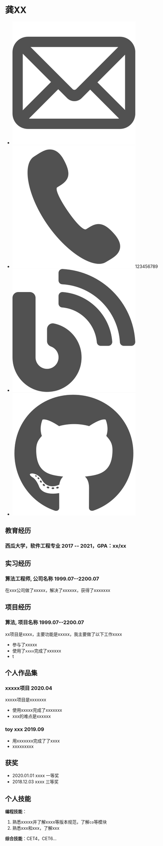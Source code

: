 <!-- The (first) h1 will be used as the <title> of the HTML page -->

# 龚XX

<!-- The unordered list immediately after the h1 will be formatted on a single
line. It is intended to be used for contact details -->

- [![email](./.images/gmail.svg)](123@gmail.com)
- ![telephone](./.images/telephone.svg)123456789
- [![blog](./.images/blog.svg)](https://fourstacks.codes)
- [![github](./.images/github.svg)](https://github.com/JialuGong)

<!-- The paragraph after the h1 and ul and before the first h2 is optional. It
is intended to be used for a short summary. -->

## 教育经历

### <span>西瓜大学，软件工程专业</span> <span>2017 -- 2021，</span><span>GPA：xx/xx</span>

## 实习经历
### <span>算法工程师, 公司名称</span> <span>1999.07--2200.07</span>
在xxx公司做了xxxxx，解决了xxxxxx，获得了xxxxxxx


## 项目经历

### <span>算法, 项目名称</span> <span>1999.07--2200.07</span>

xx项目是xxxx，主要功能是xxxxx，我主要做了以下工作xxxx
 - 参与了xxxxx
 - 使用了`xxxx`完成了xxxxxx
 - t
 

## 个人作品集

### <span>xxxxx项目</span> <span>2020.04</span>

xxxxx项目是xxxxxxx
- 使用xxxxx完成了xxxxxxx
- xxx的难点是xxxxxx

### <span>toy xxx</span> <span>2019.09</span>

- 用xxxxxxx完成了了xxxx
- xxxxxxxxx


## 获奖

- 2020.01.01 xxxx 一等奖
- 2018.12.03 xxxx 三等奖


## 个人技能

**编程技能**：
1. 熟悉xxxxx并了解xxxx等版本规范，了解`co`等模块
2. 熟悉xxx和xxx，了解xxx

**综合技能**：CET4，CET6...